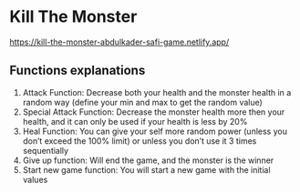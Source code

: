 # Kill The Monster

https://kill-the-monster-abdulkader-safi-game.netlify.app/

## Functions explanations

1. Attack Function: Decrease both your health and the monster health in a random way (define your min and max to get the random value)
2. Special Attack Function: Decrease the monster health more then your health, and it can only be used if your health is less by 20%
3. Heal Function: You can give your self more random power (unless you don’t exceed the 100% limit) or unless you don’t use it 3 times sequentially
4. Give up function: Will end the game, and the monster is the winner
5. Start new game function: You will start a new game with the initial values
